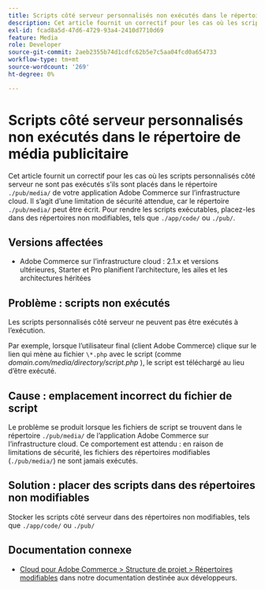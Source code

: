 ```yaml
---
title: Scripts côté serveur personnalisés non exécutés dans le répertoire de média publicitaire
description: Cet article fournit un correctif pour les cas où les scripts personnalisés côté serveur ne sont pas exécutés s’ils sont placés dans le &grave;.Répertoire /pub/media/&grave; de votre application Adobe Commerce sur l’infrastructure cloud. Il s’agit d’une limitation de sécurité attendue, puisque le &grave; .Le répertoire /pub/media/&grave; peut être écrit. Pour rendre les scripts exécutables, placez-les dans des répertoires non modifiables, tels que &grave;./app/code/&grave; ou &grave;./pub/&grave;.
exl-id: fcad8a5d-47d6-4729-93a4-2410d7710d69
feature: Media
role: Developer
source-git-commit: 2aeb2355b74d1cdfc62b5e7c5aa04fcd0a654733
workflow-type: tm+mt
source-wordcount: '269'
ht-degree: 0%

---
```


# Scripts côté serveur personnalisés non exécutés dans le répertoire de média publicitaire

Cet article fournit un correctif pour les cas où les scripts personnalisés côté serveur ne sont pas exécutés s’ils sont placés dans le répertoire `./pub/media/` de votre application Adobe Commerce sur l’infrastructure cloud. Il s’agit d’une limitation de sécurité attendue, car le répertoire `./pub/media/` peut être écrit. Pour rendre les scripts exécutables, placez-les dans des répertoires non modifiables, tels que `./app/code/` ou `./pub/`.

## Versions affectées

* Adobe Commerce sur l’infrastructure cloud : 2.1.x et versions ultérieures, Starter et Pro planifient l’architecture, les ailes et les architectures héritées

## Problème : scripts non exécutés

Les scripts personnalisés côté serveur ne peuvent pas être exécutés à l’exécution.

Par exemple, lorsque l’utilisateur final (client Adobe Commerce) clique sur le lien qui mène au fichier `\*.php` avec le script (comme *domain.com/media/directory/script.php* ), le script est téléchargé au lieu d’être exécuté.

## Cause : emplacement incorrect du fichier de script

Le problème se produit lorsque les fichiers de script se trouvent dans le répertoire `./pub/media/` de l’application Adobe Commerce sur l’infrastructure cloud. Ce comportement est attendu : en raison de limitations de sécurité, les fichiers des répertoires modifiables (`./pub/media/`) ne sont jamais exécutés.

## Solution : placer des scripts dans des répertoires non modifiables

Stocker les scripts côté serveur dans des répertoires non modifiables, tels que `./app/code/` ou `./pub/`

## Documentation connexe

* [Cloud pour Adobe Commerce > Structure de projet > Répertoires modifiables](https://experienceleague.adobe.com/en/docs/commerce-cloud-service/user-guide/project/file-structure#writable-directories) dans notre documentation destinée aux développeurs.
